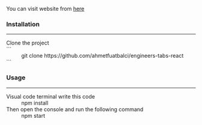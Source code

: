You can visit website from [here](https://engineerstabsreact.netlify.app/)


### Installation
___
<dl>
  <dt>Clone the project</dt>
  ```
  <dd>git clone https://github.com/ahmetfuatbalci/engineers-tabs-react</dd>
  ```
</dl>

### Usage
___
<dl>
  <dt>Visual code terminal write this code</dt>
  <dd>npm install</dd>

  <dt>Then open the console and run the following command</dt>
  <dd>npm start</dd>
</dl>
